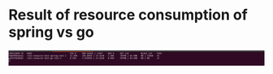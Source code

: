 # Result of resource consumption of spring vs go

![resource comparison](https://github.com/AzarguNazari/rest-resource-test/blob/master/result.png?raw=true)
